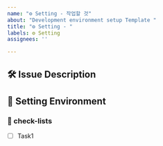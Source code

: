 ```yaml
---
name: "⚙️ Setting - 작업할 것"
about: "Development environment setup Template "
title: "⚙️ Setting - "
labels: ⚙️ Setting
assignees: ''

---
```


## 🛠️ Issue Description
[//]: # (해당 이슈에 대한 설명을 작성해주세요.)

## 💭 Setting Environment
[//]: # (세팅한 환경이 무엇인지, 어떤 방법으로 세팅할 예정인지 작성해주세요.)

### 📝 check-lists
[//]: # (업무 체크리스트를 작성해주세요.)
- [ ] Task1
